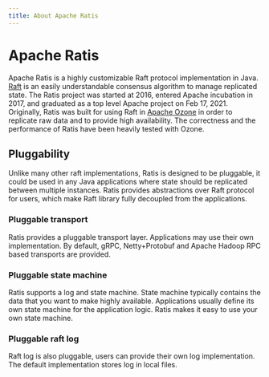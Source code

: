 ```yaml
---
title: About Apache Ratis
---
```


# Apache Ratis

Apache Ratis is a highly customizable Raft protocol implementation in Java. [Raft](https://raft.github.io/) is an easily understandable consensus algorithm to manage replicated state. The Ratis project was started at 2016, entered Apache incubation in 2017, and graduated as a top level Apache project on Feb 17, 2021. Originally, Ratis was built for using Raft in [Apache Ozone](https://ozone.apache.org) in order to replicate raw data and to provide high availability. The correctness and the performance of Ratis have been heavily tested with Ozone.

## Pluggability

Unlike many other raft implementations, Ratis is designed to be pluggable, it could be used in any Java applications where state should be replicated between multiple instances. Ratis provides abstractions over Raft protocol for users, which make Raft library fully decoupled from the applications.

### Pluggable transport

Ratis provides a pluggable transport layer. Applications may use their own implementation. By default, gRPC, Netty+Protobuf and Apache Hadoop RPC based transports are provided.

### Pluggable state machine

Ratis supports a log and state machine. State machine typically contains the data that you want to make highly available. Applications usually define its own state machine for the application logic. Ratis makes it easy to use your own state machine.

### Pluggable raft log

Raft log is also pluggable, users can provide their own log implementation. The default implementation stores log in local files.
